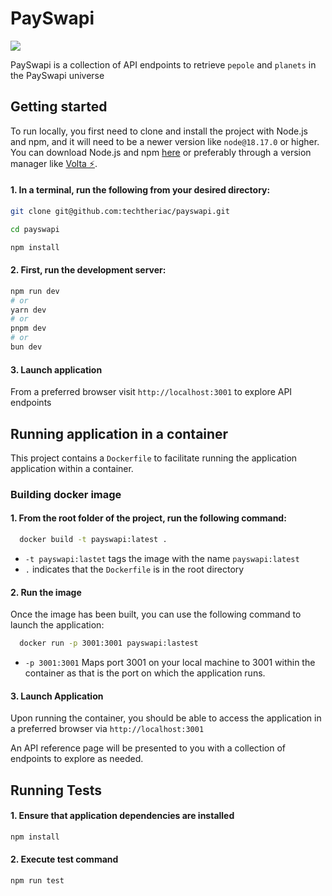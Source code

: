 # PaySwapi

<img src="https://res.cloudinary.com/techtheriac/image/upload/v1729711774/payswapi_llvxj4.png" >

PaySwapi is a collection of API endpoints to retrieve `pepole` and `planets` in the PaySwapi universe

## Getting started

To run locally, you first need to clone and install the project with Node.js and npm, and it will need to be a newer version like `node@18.17.0` or higher. You can download Node.js and npm [here](https://nodejs.org) or preferably through a version manager like [Volta ⚡](https://volta.sh/).

#### 1. In a terminal, run the following from your desired directory:

```sh
git clone git@github.com:techtheriac/payswapi.git

cd payswapi

npm install
```

#### 2. First, run the development server:

```bash
npm run dev
# or
yarn dev
# or
pnpm dev
# or
bun dev
```

#### 3. Launch application

From a preferred browser visit `http://localhost:3001` to explore API endpoints

## Running application in a container

This project contains a `Dockerfile` to facilitate running the application application within a container.

### Building docker image

#### 1. From the root folder of the project, run the following command:

```sh
  docker build -t payswapi:latest .
```

- `-t payswapi:lastet` tags the image with the name `payswapi:latest`
- `.` indicates that the `Dockerfile` is in the root directory

#### 2. Run the image

Once the image has been built, you can use the following command to launch the application:

```sh
  docker run -p 3001:3001 payswapi:lastest
```

- `-p 3001:3001` Maps port 3001 on your local machine to 3001 within the container as that is the port on which the application runs.

#### 3. Launch Application

Upon running the container, you should be able to access the application in a preferred browser via `http://localhost:3001`

An API reference page will be presented to you with a collection of endpoints to explore as needed.

## Running Tests

#### 1. Ensure that application dependencies are installed

```sh
npm install
```

#### 2. Execute test command

```sh
npm run test
```
